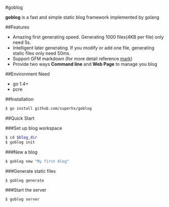 #goblog

**goblog** is a fast and simple static blog framework implemented by golang

##Features

- Amazing first generating speed. Generating 1000 files(4KB per file) only need 5s.
- Intelligent later generating. If you modify or add one file, generating static files only need 50ms.
- Support GFM markdown (for more detail reference [mark](https://github.com/superhx/mark))
- Provide two ways **Command line** and **Web Page** to manage you blog


##Environment Need
- go 1.4+
- pcre

##Installation

``` bash
$ go install github.com/superhx/goblog
```

##Quick Start

###Set up blog workspace
``` bash
$ cd $blog_dir
$ goblog init
```

###New a blog
``` bash
$ goblog new "My first blog"
```

###Generate static files
``` bash
$ goblog generate
```

###Start the server
```bash
$ goblog server
```
